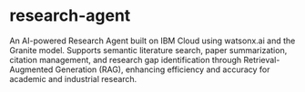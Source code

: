 # research-agent
An AI-powered Research Agent built on IBM Cloud using watsonx.ai and the Granite model. Supports semantic literature search, paper summarization, citation management, and research gap identification through Retrieval-Augmented Generation (RAG), enhancing efficiency and accuracy for academic and industrial research.
